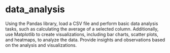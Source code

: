 # data_analysis
Using the Pandas library, load a CSV file and perform basic data analysis tasks, such as calculating the average of a selected column. Additionally, use Matplotlib to create visualizations, including bar charts, scatter plots, and heatmaps, to analyze the data. Provide insights and observations based on the analysis and visualizations.
